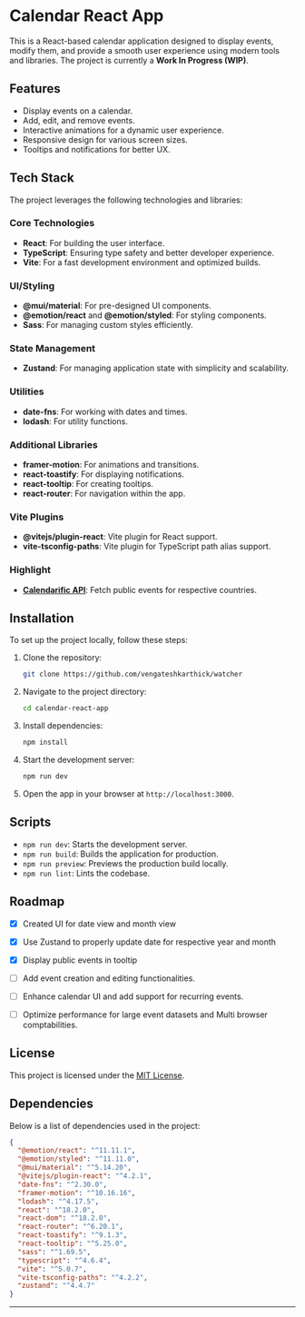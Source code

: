 # Calendar React App


This is a React-based calendar application designed to display events, modify them, and provide a smooth user experience using modern tools and libraries. The project is currently a **Work In Progress (WIP)**.

## Features
- Display events on a calendar.
- Add, edit, and remove events.
- Interactive animations for a dynamic user experience.
- Responsive design for various screen sizes.
- Tooltips and notifications for better UX.

## Tech Stack
The project leverages the following technologies and libraries:

### Core Technologies
- **React**: For building the user interface.
- **TypeScript**: Ensuring type safety and better developer experience.
- **Vite**: For a fast development environment and optimized builds.

### UI/Styling
- **@mui/material**: For pre-designed UI components.
- **@emotion/react** and **@emotion/styled**: For styling components.
- **Sass**: For managing custom styles efficiently.

### State Management
- **Zustand**: For managing application state with simplicity and scalability.

### Utilities
- **date-fns**: For working with dates and times.
- **lodash**: For utility functions.

### Additional Libraries
- **framer-motion**: For animations and transitions.
- **react-toastify**: For displaying notifications.
- **react-tooltip**: For creating tooltips.
- **react-router**: For navigation within the app.

### Vite Plugins
- **@vitejs/plugin-react**: Vite plugin for React support.
- **vite-tsconfig-paths**: Vite plugin for TypeScript path alias support.

### Highlight
- **[Calendarific API](https://calendarific.com/supported-countries)**: Fetch public events for respective countries.

## Installation
To set up the project locally, follow these steps:

1. Clone the repository:
   ```bash
   git clone https://github.com/vengateshkarthick/watcher
   ```

2. Navigate to the project directory:
   ```bash
   cd calendar-react-app
   ```

3. Install dependencies:
   ```bash
   npm install
   ```

4. Start the development server:
   ```bash
   npm run dev
   ```

5. Open the app in your browser at `http://localhost:3000`.

## Scripts
- `npm run dev`: Starts the development server.
- `npm run build`: Builds the application for production.
- `npm run preview`: Previews the production build locally.
- `npm run lint`: Lints the codebase.

## Roadmap
- [x] Created UI for date view and month view
- [x] Use Zustand to properly update date for respective year and month
- [x] Display public events in tooltip
- [ ] Add event creation and editing functionalities.
- [ ] Enhance calendar UI and add support for recurring events.
- [ ] Optimize performance for large event datasets and Multi browser comptabilities.



## License
This project is licensed under the [MIT License](LICENSE).

## Dependencies
Below is a list of dependencies used in the project:
```json
{
  "@emotion/react": "^11.11.1",
  "@emotion/styled": "^11.11.0",
  "@mui/material": "^5.14.20",
  "@vitejs/plugin-react": "^4.2.1",
  "date-fns": "^2.30.0",
  "framer-motion": "^10.16.16",
  "lodash": "^4.17.5",
  "react": "^18.2.0",
  "react-dom": "^18.2.0",
  "react-router": "^6.20.1",
  "react-toastify": "^9.1.3",
  "react-tooltip": "^5.25.0",
  "sass": "^1.69.5",
  "typescript": "^4.6.4",
  "vite": "^5.0.7",
  "vite-tsconfig-paths": "^4.2.2",
  "zustand": "^4.4.7"
}
```

---


